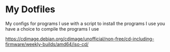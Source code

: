# My Dotfiles

My configs for programs I use with a script to install the programs I use
you have a choice to compile the programs I use

https://cdimage.debian.org/cdimage/unofficial/non-free/cd-including-firmware/weekly-builds/amd64/iso-cd/
